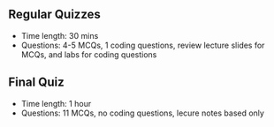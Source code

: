 ## Regular Quizzes
* Time length: 30 mins
* Questions: 4-5 MCQs, 1 coding questions, review lecture slides for MCQs, and labs for coding questions
## Final Quiz
* Time length: 1 hour
* Questions: 11 MCQs, no coding questions, lecure notes based only